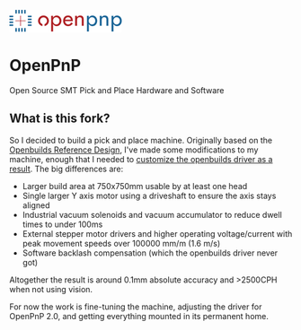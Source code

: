 ![OpenPNP Logo](https://raw.githubusercontent.com/openpnp/openpnp-logo/develop/logo_small.png)

# OpenPnP

Open Source SMT Pick and Place Hardware and Software

## What is this fork?

So I decided to build a pick and place machine.  Originally based on the [Openbuilds Reference Design](https://github.com/openpnp/openpnp-openbuilds/wiki/Build-Instructions), I've made some modifications to my machine, enough that I needed to [customize the openbuilds driver as a result](https://github.com/ChrisPVille/openpnp/blob/openpnpMachineBuild_develop/src/main/java/org/openpnp/machine/openbuilds/OpenBuildsDriver.java).  The big differences are:

* Larger build area at 750x750mm usable by at least one head
* Single larger Y axis motor using a driveshaft to ensure the axis stays aligned
* Industrial vacuum solenoids and vacuum accumulator to reduce dwell times to under 100ms
* External stepper motor drivers and higher operating voltage/current with peak movement speeds over 100000 mm/m (1.6 m/s)
* Software backlash compensation (which the openbuilds driver never got)

Altogether the result is around 0.1mm absolute accuracy and >2500CPH when not using vision.

For now the work is fine-tuning the machine, adjusting the driver for OpenPnP 2.0, and getting everything mounted in its permanent home.
